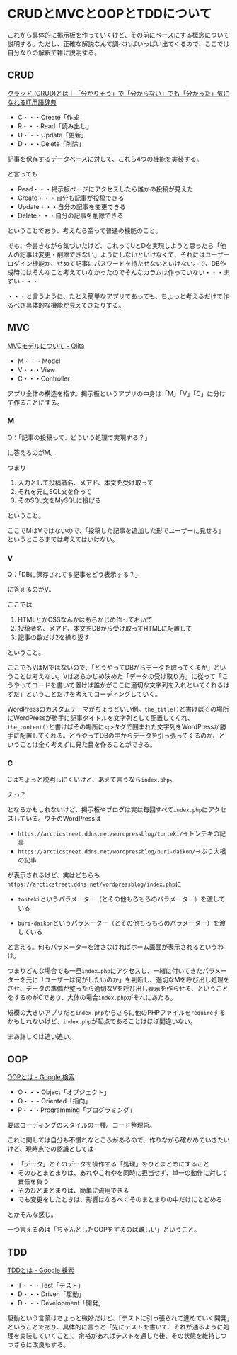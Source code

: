 # CRUDとMVCとOOPとTDDについて

これから具体的に掲示板を作っていくけど、その前にベースにする概念について説明する。ただし、正確な解説なんて調べればいっぱい出てくるので、ここでは自分なりの解釈で雑に説明する。

## CRUD

[クラッド \(CRUD\)とは｜「分かりそう」で「分からない」でも「分かった」気になれるIT用語辞典](https://wa3.i-3-i.info/word123.html)

* C・・・Create「作成」
* R・・・Read「読み出し」
* U・・・Update「更新」
* D・・・Delete「削除」

記事を保存するデータベースに対して、これら4つの機能を実装する。

と言っても

* Read・・・掲示板ページにアクセスしたら誰かの投稿が見えた
* Create・・・自分も記事が投稿できる
* Update・・・自分の記事を変更できる
* Delete・・・自分の記事を削除できる

ということであり、考えたら至って普通の機能のこと。

でも、今書きながら気づいたけど、これってUとDを実現しようと思ったら「他人の記事は変更・削除できない」ようにしないといけなくて、それにはユーザーログイン機能か、せめて記事にパスワードを持たせないといけない。で、DB作成時にはそんなこと考えていなかったのでそんなカラムは作っていない・・・まずい・・・

・・・と言うように、たとえ簡単なアプリであっても、ちょっと考えるだけで作るべき具体的な機能が見えてきたりする。

## MVC

[MVCモデルについて \- Qiita](https://qiita.com/s_emoto/items/975cc38a3e0de462966a)

* M・・・Model
* V・・・View
* C・・・Controller

アプリ全体の構造を指す。掲示板というアプリの中身は「M」「V」「C」に分けて作ることにする。

### M

Q：「記事の投稿って、どういう処理で実現する？」

に答えるのがM。

つまり

1. 入力として投稿者名、メアド、本文を受け取って
2. それを元にSQL文を作って
3. そのSQL文をMySQLに投げる

ということ。

ここでMはVではないので、「投稿した記事を追加した形でユーザーに見せる」というところまでは考えてはいけない。

### V

Q：「DBに保存されてる記事をどう表示する？」

に答えるのがV。

ここでは

1. HTMLとかCSSなんかはあらかじめ作っておいて
2. 投稿者名、メアド、本文をDBから受け取ってHTMLに配置して
3. 記事の数だけ2を繰り返す

ということ。

ここでもVはMではないので、「どうやってDBからデータを取ってくるか」ということは考えない。Vはあらかじめ決めた「データの受け取り方」に従って「こうやってコードを書いて置けば誰かがここに適切な文字列を入れといてくれるはずだ」ということだけを考えてコーディングしていく。

WordPressのカスタムテーマがちょうどいい例。`the_title()`と書けばその場所にWordPressが勝手に記事タイトルを文字列として配置してくれ、`the_content()`と書けばその場所に`<p>`タグで囲まれた文字列をWordPressが勝手に配置してくれる。どうやってDBの中からデータを引っ張ってくるのか、ということは全く考えずに見た目を作ることができる。

### C

Cはちょっと説明しにくいけど、あえて言うなら`index.php`。

えっ？

となるかもしれないけど、掲示板やブログは実は毎回すべて`index.php`にアクセスしている。ウチのWordPressは

* `https://arcticstreet.ddns.net/wordpressblog/tonteki/`→トンテキの記事
* `https://arcticstreet.ddns.net/wordpressblog/buri-daikon/`→ぶり大根の記事

が表示されるけど、実はどちらも`https://arcticstreet.ddns.net/wordpressblog/index.php`に

* `tonteki`というパラメーター（とその他もろもろのパラメーター）を渡している

* `buri-daikon`というパラメーター（とその他もろもろのパラメーター）を渡している

と言える。何もパラメーターを渡さなければホーム画面が表示されるというわけ。

つまりどんな場合でも一旦`index.php`にアクセスし、一緒に付いてきたパラメーターを元に「ユーザーは何がしたいのか」を判断し、適切なMを呼び出し処理をさせ、データの準備が整ったら適切なVを呼び出し表示を作らせる、ということをするのがCであり、大体の場合`index.php`がそれにあたる。

規模の大きいアプリだと`index.php`からさらに他のPHPファイルを`require`するかもしれないけど、`index.php`が起点であることはほぼ間違いない。

まあ詳しくは追い追い。

## OOP

[OOPとは \- Google 検索](https://www.google.com/search?q=OOP%E3%81%A8%E3%81%AF&oq=OOP%E3%81%A8%E3%81%AF&aqs=chrome..69i57j0j0i5i30l3.2413j0j7&sourceid=chrome&ie=UTF-8)

* O・・・Object「オブジェクト」
* O・・・Oriented「指向」
* P・・・Programming「プログラミング」

要はコーディングのスタイルの一種。コード整理術。

これに関しては自分も不慣れなところがあるので、作りながら確かめていきたいけど、現時点での認識としては

* 「データ」とそのデータを操作する「処理」をひとまとめにすること
* そのひとまとまりは、あれやこれやを同時に担当せず、単一の動作に対して責任を負う
* そのひとまとまりは、簡単に流用できる
* でも変更をしたときは、影響はなるべくそのまとまりの中だけにとどめる

とかそんな感じ。

一つ言えるのは「ちゃんとしたOOPをするのは難しい」ということ。

## TDD

[TDDとは \- Google 検索](https://www.google.com/search?q=TDD%E3%81%A8%E3%81%AF&oq=TDD%E3%81%A8%E3%81%AF&aqs=chrome..69i57j0l3j0i5i30l4.3555j0j9&sourceid=chrome&ie=UTF-8)

* T・・・Test「テスト」
* D・・・Driven「駆動」
* D・・・Development「開発」

駆動という言葉はちょっと微妙だけど、「テストに引っ張られて進めていく開発」ということであり、具体的に言うと「先にテストを書いて、それが通るように処理を実装していくこと」。余裕があればテストを通した後、その状態を維持しつつさらに改良もする。



